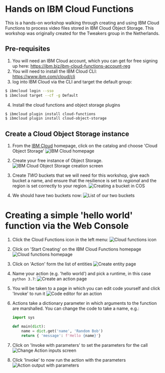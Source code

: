 # Hands on IBM Cloud Functions
This is a hands-on workshop walking through creating and using IBM Cloud Functions to process video files stored in IBM Cloud Object Storage. This workshop was originally created for the Tweakers group in the Netherlands.

## Pre-requisites

1. You will need an IBM Cloud account, which you can get for free signing up here: https://ibm.biz/ibm-cloud-functions-account-reg
2. You will need to install the IBM Cloud CLI: https://www.ibm.com/cloud/cli
3. log into IBM Cloud via the CLI and target the default group:

```bash
$ ibmcloud login --sso
$ ibmcloud target --cf -g Default
```

4. Install the cloud functions and object storage plugins

```bash
$ ibmcloud plugin install cloud-functions
$ ibmcloud plugin install cloud-object-storage
```

## Create a Cloud Object Storage instance

1. From the [IBM Cloud](https://cloud.ibm.com) homepage, click on the catalog and choose 'Cloud Object Storage'
  ![IBM Cloud homepage](_images/cos1.png)

2. Create your free instance of Object Storage.
  ![IBM Cloud Object Storage creation screen](_images/cos2.png)

3. Create *TWO* buckets that we will need for this workshop, give each bucket a name, and ensure that the resilience is
set to *regional* and the region is set correctly to your region.
  ![Creating a bucket in COS](_images/cos3.png)

4. We should have two buckets now:
  ![List of our two buckets](_images/cos4.png)

# Creating a simple 'hello world' function via the Web Console

1. Click the Cloud Functions icon in the left menu:
  ![Cloud functions icon](_images/functions1.png)

2. Click on 'Start Creating' on the IBM Cloud Functions homepage
  ![Cloud functions homepage](_images/functions2.png)

2. Click on 'Action' form the list of entities
  ![Create entity page](_images/functions3.png)

3. Name your action (e.g. 'hello world') and pick a runtime, in this case `python 3.7`:
  ![Create an action page](_images/functions4.png)

4. You will be taken to a page in which you can edit code yourself and click 'Invoke' to run it
  ![Code editor for an action](_images/functions5.png)

5. Actions take a dictionary parameter in which arguments to the function are marshalled. You can change the code to take a name, e.g.:

    ```python
    import sys

    def main(dict):
        name = dict.get('name', 'Random Bob')
        return { 'message': f'Hello {name}'}
    ```

6. Click on 'Invoke with parameters' to set the parameters for the call
  ![Change Action inputs screen](_images/functions6.png)

7. Click 'Invoke' to now run the action with the parameters
  ![Action output with parameters](_images/functions7.png)



